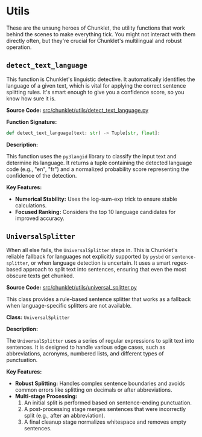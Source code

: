 # Utils

These are the unsung heroes of Chunklet, the utility functions that work behind the scenes to make everything tick. You might not interact with them directly often, but they're crucial for Chunklet's multilingual and robust operation.

## `detect_text_language`

This function is Chunklet's linguistic detective. It automatically identifies the language of a given text, which is vital for applying the correct sentence splitting rules. It's smart enough to give you a confidence score, so you know how sure it is.

**Source Code:** [src/chunklet/utils/detect_text_language.py](https://github.com/speedyk-005/chunklet-py/blob/main/src/chunklet/utils/detect_text_language.py)

**Function Signature:**

```python
def detect_text_language(text: str) -> Tuple[str, float]:
```

**Description:**

This function uses the `py3langid` library to classify the input text and determine its language. It returns a tuple containing the detected language code (e.g., "en", "fr") and a normalized probability score representing the confidence of the detection.

**Key Features:**

-   **Numerical Stability:** Uses the log-sum-exp trick to ensure stable calculations.
-   **Focused Ranking:** Considers the top 10 language candidates for improved accuracy.

## `UniversalSplitter`

When all else fails, the `UniversalSplitter` steps in. This is Chunklet's reliable fallback for languages not explicitly supported by `pysbd` or `sentence-splitter`, or when language detection is uncertain. It uses a smart regex-based approach to split text into sentences, ensuring that even the most obscure texts get chunked.

**Source Code:** [src/chunklet/utils/universal_splitter.py](https://github.com/speedyk-005/chunklet-py/blob/main/src/chunklet/utils/universal_splitter.py)

This class provides a rule-based sentence splitter that works as a fallback when language-specific splitters are not available.

**Class:** `UniversalSplitter`

**Description:**

The `UniversalSplitter` uses a series of regular expressions to split text into sentences. It is designed to handle various edge cases, such as abbreviations, acronyms, numbered lists, and different types of punctuation.

**Key Features:**

-   **Robust Splitting:** Handles complex sentence boundaries and avoids common errors like splitting on decimals or after abbreviations.
-   **Multi-stage Processing:**
    1.  An initial split is performed based on sentence-ending punctuation.
    2.  A post-processing stage merges sentences that were incorrectly split (e.g., after an abbreviation).
    3.  A final cleanup stage normalizes whitespace and removes empty sentences.

